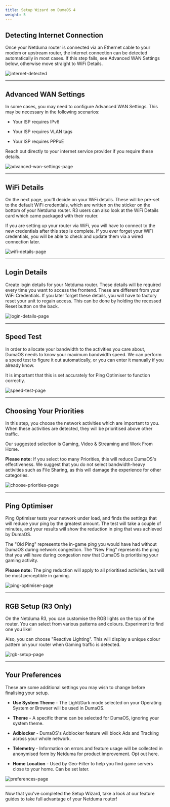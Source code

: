 ```yaml
---
title: Setup Wizard on DumaOS 4
weight: 5
---
```


## Detecting Internet Connection

Once your Netduma router is connected via an Ethernet cable to your modem or upstream router, the internet connection can be detected automatically in most cases. If this step fails, see Advanced WAN Settings below, otherwise move straight to WiFi Details.

![internet-detected](setup-wizard/2024-09-30-14-41-18-image.png)

---

## Advanced WAN Settings

In some cases, you may need to configure Advanced WAN Settings. This may be necessary in the following scenarios:

- Your ISP requires IPv6

- Your ISP requires VLAN tags

- Your ISP requires PPPoE

Reach out directly to your internet service provider if you require these details.

![advanced-wan-settings-page](setup-wizard/2024-09-30-14-43-19-image.png)

---

## WiFi Details

On the next page, you'll decide on your WiFi details. These will be pre-set to the default WiFi credentials, which are written on the sticker on the bottom of your Netduma router. R3 users can also look at the WiFi Details card which came packaged with their router.

If you are setting up your router via WiFi, you will have to connect to the new credentials after this step is complete. If you ever forget your WiFi credentials, you will be able to check and update them via a wired connection later.

![wifi-details-page](setup-wizard/2024-09-30-14-47-01-image.png)

---

## Login Details

Create login details for your Netduma router. These details will be required every time you want to access the frontend. These are different from your WiFi Credentials. If you later forget these details, you will have to factory reset your unit to regain access. This can be done by holding the recessed Reset button on the back.

![login-details-page](setup-wizard/2024-09-30-14-49-02-image.png)

---

## Speed Test

In order to allocate your bandwidth to the activities you care about, DumaOS needs to know your maximum bandwidth speed. We can perform a speed test to figure it out automatically, or you can enter it manually if you already know.

It is important that this is set accurately for Ping Optimiser to function correctly.

![speed-test-page](setup-wizard/2024-09-30-14-58-53-image.png)

---

## Choosing Your Priorities

In this step, you choose the network activities which are important to you. When these activities are detected, they will be prioritised above other traffic.

Our suggested selection is Gaming, Video & Streaming and Work From Home.

**Please note:** If you select too many Priorities, this will reduce DumaOS's effectiveness. We suggest that you do not select bandwidth-heavy activities such as File Sharing, as this will damage the experience for other categories.

![choose-priorities-page](setup-wizard/2024-09-30-14-59-58-image.png)

---

## Ping Optimiser

Ping Optimiser tests your network under load, and finds the settings that will reduce your ping by the greatest amount. The test will take a couple of minutes, and your results will show the reduction in ping that was achieved by DumaOS.

The "Old Ping" represents the in-game ping you would have had without DumaOS during network congestion. The "New Ping" represents the ping that you will have during congestion now that DumaOS is prioritising your gaming activity.

**Please note:** The ping reduction will apply to all prioritised activities, but will be most perceptible in gaming.

![ping-optimiser-page](setup-wizard/2024-09-30-15-14-40-image.png)

---

## RGB Setup (R3 Only)

On the Netduma R3, you can customise the RGB lights on the top of the router. You can select from various patterns and colours. Experiment to find one you like!

Also, you can choose "Reactive Lighting". This will display a unique colour pattern on your router when Gaming traffic is detected.

![rgb-setup-page](setup-wizard/2024-09-30-15-15-13-image.png)

---

## Your Preferences

These are some additional settings you may wish to change before finalising your setup.

- **Use System Theme** - The Light/Dark mode selected on your Operating System or Browser will be used in DumaOS.

- **Theme** - A specific theme can be selected for DumaOS, ignoring your system theme.

- **Adblocker** - DumaOS's Adblocker feature will block Ads and Tracking across your whole network.

- **Telemetry** - Information on errors and feature usage will be collected in anonymised form by Netduma for product improvement. Opt out here.

- **Home Location** - Used by Geo-Filter to help you find game servers close to your home. Can be set later.

![preferences-page](setup-wizard/2024-09-30-15-15-39-image.png)

---

Now that you've completed the Setup Wizard, take a look at our feature guides to take full advantage of your Netduma router!
